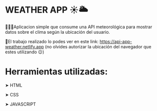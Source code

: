 # WEATHER APP ☀️🌥

👨🏽‍💻Aplicacion simple que consume una API meteorológica para mostrar datos sobre el clima según la ubicación del usuario.

🔎El trabajo realizado lo podes ver en este link: https://api-app-weather.netlify.app (no olvides autorizar la ubicación del navegador que estes utilizando 😉)

# Herramientas utilizadas:

➤ HTML

➤ CSS

➤ JAVASCRIPT

